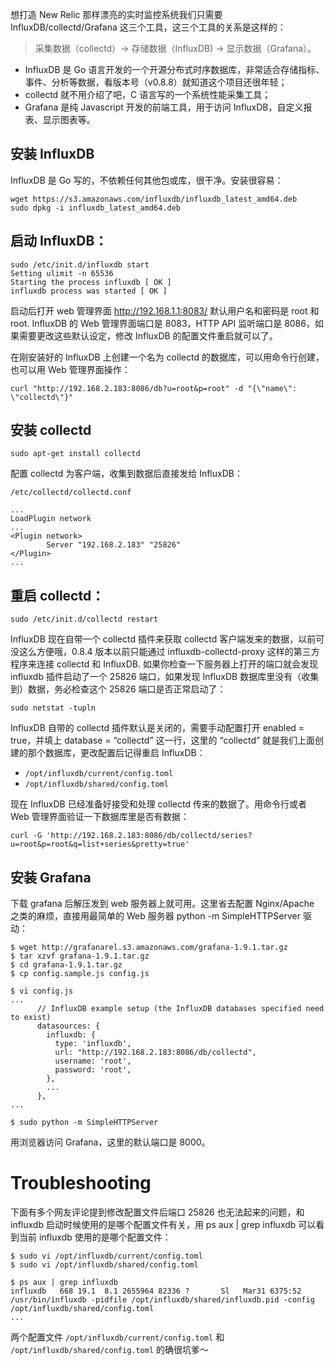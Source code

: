 想打造 New Relic 那样漂亮的实时监控系统我们只需要 InfluxDB/collectd/Grafana 这三个工具，这三个工具的关系是这样的：

> 采集数据（collectd）-> 存储数据（InfluxDB) -> 显示数据（Grafana）。

- InfluxDB 是 Go 语言开发的一个开源分布式时序数据库，非常适合存储指标、事件、分析等数据，看版本号（v0.8.8）就知道这个项目还很年轻；
- collectd 就不用介绍了吧，C 语言写的一个系统性能采集工具；
- Grafana 是纯 Javascript 开发的前端工具，用于访问 InfluxDB，自定义报表、显示图表等。

## 安装 InfluxDB

InfluxDB 是 Go 写的，不依赖任何其他包或库，很干净。安装很容易：

```shell
wget https://s3.amazonaws.com/influxdb/influxdb_latest_amd64.deb
sudo dpkg -i influxdb_latest_amd64.deb
```

## 启动 InfluxDB：

```text
sudo /etc/init.d/influxdb start
Setting ulimit -n 65536
Starting the process influxdb [ OK ]
influxdb process was started [ OK ]
```

启动后打开 web 管理界面 http://192.168.1.1:8083/ 默认用户名和密码是 root 和 root. InfluxDB 的 Web 管理界面端口是 8083，HTTP API 监听端口是 8086，如果需要更改这些默认设定，修改 InfluxDB 的配置文件重启就可以了。

在刚安装好的 InfluxDB 上创建一个名为 collectd 的数据库，可以用命令行创建，也可以用 Web 管理界面操作：

```shell
curl "http://192.168.2.183:8086/db?u=root&p=root" -d "{\"name\": \"collectd\"}"
```

## 安装 collectd

```shell
sudo apt-get install collectd
```

配置 collectd 为客户端，收集到数据后直接发给 InfluxDB：

`/etc/collectd/collectd.conf`
```text
...
LoadPlugin network
...
<Plugin network>
        Server "192.168.2.183" "25826"
</Plugin>
...
```

## 重启 collectd：

```shell
sudo /etc/init.d/collectd restart
```

InfluxDB 现在自带一个 collectd 插件来获取 collectd 客户端发来的数据，以前可没这么方便哦，0.8.4 版本以前只能通过 influxdb-collectd-proxy 这样的第三方程序来连接 collectd 和 InfluxDB. 如果你检查一下服务器上打开的端口就会发现 influxdb 插件启动了一个 25826 端口，如果发现 InfluxDB 数据库里没有（收集到）数据，务必检查这个 25826 端口是否正常启动了：

```shell
sudo netstat -tupln
```

InfluxDB 自带的 collectd 插件默认是关闭的，需要手动配置打开 enabled = true，并填上 database = “collectd” 这一行，这里的 “collectd” 就是我们上面创建的那个数据库，更改配置后记得重启 InfluxDB：

- `/opt/influxdb/current/config.toml`
- `/opt/influxdb/shared/config.toml`

现在 InfluxDB 已经准备好接受和处理 collectd 传来的数据了。用命令行或者 Web 管理界面验证一下数据库里是否有数据：

```shell
curl -G 'http://192.168.2.183:8086/db/collectd/series?u=root&p=root&q=list+series&pretty=true'
```

## 安装 Grafana

下载 grafana 后解压发到 web 服务器上就可用。这里省去配置 Nginx/Apache 之类的麻烦，直接用最简单的 Web 服务器 python -m SimpleHTTPServer 驱动：

```text
$ wget http://grafanarel.s3.amazonaws.com/grafana-1.9.1.tar.gz
$ tar xzvf grafana-1.9.1.tar.gz
$ cd grafana-1.9.1.tar.gz
$ cp config.sample.js config.js

$ vi config.js
...
      // InfluxDB example setup (the InfluxDB databases specified need to exist)
      datasources: {
        influxdb: {
          type: 'influxdb',
          url: "http://192.168.2.183:8086/db/collectd",
          username: 'root',
          password: 'root',
        },
        ...
      },
...

$ sudo python -m SimpleHTTPServer
```

用浏览器访问 Grafana，这里的默认端口是 8000。

# Troubleshooting

下面有多个网友评论提到修改配置文件后端口 25826 也无法起来的问题，和 influxdb 启动时候使用的是哪个配置文件有关，用 ps aux | grep influxdb 可以看到当前 influxdb 使用的是哪个配置文件：

```text
$ sudo vi /opt/influxdb/current/config.toml
$ sudo vi /opt/influxdb/shared/config.toml

$ ps aux | grep influxdb
influxdb   668 19.1  8.1 2655964 82336 ?       Sl   Mar31 6375:52 /usr/bin/influxdb -pidfile /opt/influxdb/shared/influxdb.pid -config /opt/influxdb/shared/config.toml
...
```

两个配置文件 `/opt/influxdb/current/config.toml` 和 `/opt/influxdb/shared/config.toml` 的确很坑爹～
